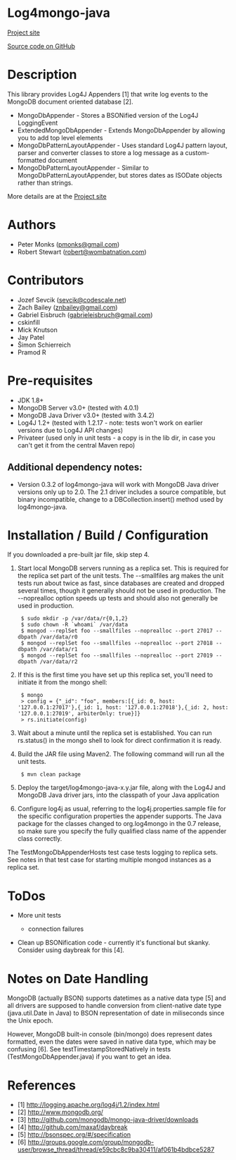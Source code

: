 Log4mongo-java
================
[Project site](https://log4mongo.atlassian.net/wiki/display/LOG4MONGO/Log4mongo+for+Java)

[Source code on GitHub](http://github.com/log4mongo/log4mongo-java)

# Description
This library provides Log4J Appenders [1] that write log events to the
MongoDB document oriented database [2].

* MongoDbAppender - Stores a BSONified version of the Log4J LoggingEvent
* ExtendedMongoDbAppender - Extends MongoDbAppender by allowing you to add top level elements
* MongoDbPatternLayoutAppender - Uses standard Log4J pattern layout, parser and converter classes to store a log message as a custom-formatted document
* MongoDbPatternLayoutAppender - Similar to MongoDbPatternLayoutAppender, but stores dates as ISODate objects rather than strings.
    
More details are at the [Project site](https://log4mongo.atlassian.net/wiki/display/LOG4MONGO/Log4mongo+for+Java)

# Authors
* Peter Monks (pmonks@gmail.com)
* Robert Stewart (robert@wombatnation.com)

# Contributors
* Jozef Sevcik (sevcik@codescale.net)
* Zach Bailey (znbailey@gmail.com)
* Gabriel Eisbruch (gabrieleisbruch@gmail.com)
* cskinfill
* Mick Knutson
* Jay Patel
* Šimon Schierreich
* Pramod R

# Pre-requisites
* JDK 1.8+
* MongoDB Server v3.0+ (tested with 4.0.1)
* MongoDB Java Driver v3.0+ (tested with 3.4.2)
* Log4J 1.2+ (tested with 1.2.17 - note: tests won't work on earlier versions due to Log4J API changes)
* Privateer (used only in unit tests - a copy is in the lib dir, in case you can't get it
from the central Maven repo)

## Additional dependency notes:
* Version 0.3.2 of log4mongo-java will work with MongoDB Java driver versions only up
to 2.0. The 2.1 driver includes a source compatible, but binary incompatible, change to
a DBCollection.insert() method used by log4mongo-java.

	
# Installation / Build / Configuration
If you downloaded a pre-built jar file, skip step 4.

1. Start local MongoDB servers running as a replica set. This is required for the replica set
part of the unit tests. The --smallfiles arg makes the unit tests run about twice as fast,
since databases are created and dropped several times, though it generally should not
be used in production. The --noprealloc option speeds up tests and should also not generally
be used in production.
    
        $ sudo mkdir -p /var/data/r{0,1,2}
        $ sudo chown -R `whoami` /var/data
        $ mongod --replSet foo --smallfiles --noprealloc --port 27017 --dbpath /var/data/r0
        $ mongod --replSet foo --smallfiles --noprealloc --port 27018 --dbpath /var/data/r1
        $ mongod --replSet foo --smallfiles --noprealloc --port 27019 --dbpath /var/data/r2
    
2. If this is the first time you have set up this replica set, you'll need to initiate it from the mongo shell:

        $ mongo
        > config = {"_id": "foo", members:[{_id: 0, host: '127.0.0.1:27017'},{_id: 1, host: '127.0.0.1:27018'},{_id: 2, host: '127.0.0.1:27019', arbiterOnly: true}]}
        > rs.initiate(config)

3. Wait about a minute until the replica set is established. You can run rs.status() in the mongo shell to look for direct confirmation it is ready.

4. Build the JAR file using Maven2. The following command will run all the unit tests.

        $ mvn clean package

5. Deploy the target/log4mongo-java-x.y.jar file, along with the Log4J and MongoDB
Java driver jars, into the classpath of your Java application

6. Configure log4j as usual, referring to the log4j.properties.sample file for
the specific configuration properties the appender supports. The Java package for
the classes changed to org.log4mongo in the 0.7 release, so make sure you specify
the fully qualified class name of the appender class correctly.

The TestMongoDbAppenderHosts test case tests logging to replica sets. See notes in that test case
for starting multiple mongod instances as a replica set.


# ToDos
* More unit tests
  * connection failures
  
* Clean up BSONification code - currently it's functional but skanky.
  Consider using daybreak for this [4].

  
# Notes on Date Handling
MongoDB (actually BSON) supports datetimes as a native data type [5] 
and all drivers are supposed to handle conversion from client-native 
date type (java.util.Date in Java) to BSON representation of date in miliseconds
since the Unix epoch.

However, MongoDB built-in console (bin/mongo) does represent dates formatted,
even the dates were saved in native data type, which may be confusing [6].
See testTimestampStoredNatively in tests (TestMongoDbAppender.java) if you want to get an idea.

# References
* [1] http://logging.apache.org/log4j/1.2/index.html
* [2] http://www.mongodb.org/
* [3] http://github.com/mongodb/mongo-java-driver/downloads
* [4] http://github.com/maxaf/daybreak
* [5] http://bsonspec.org/#/specification
* [6] http://groups.google.com/group/mongodb-user/browse_thread/thread/e59cbc8c9ba30411/af061b4bdbce5287
